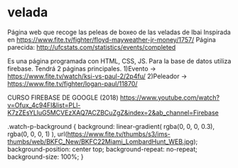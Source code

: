# velada
Página web que recoge las peleas de boxeo de las veladas de Ibai
Inspirada en https://www.fite.tv/fighter/floyd-mayweather-jr-money/1757/
Página parecida: http://ufcstats.com/statistics/events/completed

Es una página programada con HTML, CSS, JS. Para la base de datos utiliza firebase.
Tendrá 2 páginas principales. 
1)Evento -> https://www.fite.tv/watch/ksi-vs-paul-2/2p4fu/
2)Peleador -> https://www.fite.tv/fighter/logan-paul/11870/


CURSO FIREBASE DE GOOGLE (2018)
https://www.youtube.com/watch?v=Ofux_4c94FI&list=PLl-K7zZEsYLluG5MCVEzXAQ7ACZBCuZgZ&index=2&ab_channel=Firebase


.watch-p-background {
    background: linear-gradient( rgba(0, 0, 0, 0.3), rgba(0, 0, 0, 1) ), url(https://www.fite.tv/thumbs/s3/ims-thumbs/web/BKFC_New/BKFC22Miami_LombardHunt_WEB.jpg);
    background-position: center top;
    background-repeat: no-repeat;
    background-size: 100%;
}